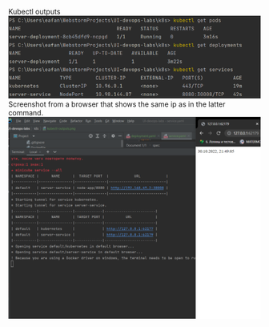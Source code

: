 Kubectl outputs
![outputs](./kubectl-outputs.png)
Screenshot from a browser that shows the same ip as in the latter command.
![browser](./minikube-service-all.png)
